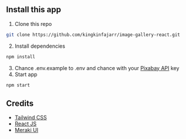 ## Install this app

1. Clone this repo

```sh
git clone https://github.com/kingkinfajarr/image-gallery-react.git
```

2. Install dependencies

```sh
npm install
```

3. Chance .env.example to .env and chance with your [Pixabay API](https://pixabay.com/api/docs/) key
4. Start app

```sh
npm start
```

## Credits

- [Tailwind CSS](https://tailwindcss.com/)
- [React JS](https://reactjs.org/)
- [Meraki UI](https://merakiui.com/)
